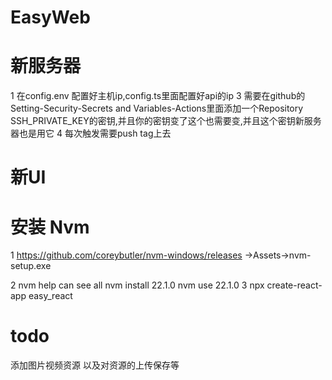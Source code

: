 # EasyWeb

# 新服务器
1 在config.env 配置好主机ip,config.ts里面配置好api的ip
3 需要在github的Setting-Security-Secrets and Variables-Actions里面添加一个Repository SSH_PRIVATE_KEY的密钥,并且你的密钥变了这个也需要变,并且这个密钥新服务器也是用它
4 每次触发需要push tag上去


# 新UI
# 安装 Nvm
1 
https://github.com/coreybutler/nvm-windows/releases ->Assets->nvm-setup.exe

2
nvm help can see all
nvm install 22.1.0
nvm use 22.1.0
3
npx create-react-app easy_react
# todo
添加图片视频资源
以及对资源的上传保存等
